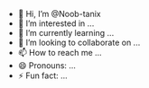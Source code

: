 - 👋 Hi, I’m @Noob-tanix
- 👀 I’m interested in ...
- 🌱 I’m currently learning ...
- 💞️ I’m looking to collaborate on ...
- 📫 How to reach me ...
- 😄 Pronouns: ...
- ⚡ Fun fact: ...

<!---
Noob-tanix/Noob-tanix is a ✨ special ✨ repository because its `README.md` (this file) appears on your GitHub profile.
You can click the Preview link to take a look at your changes.
--->
